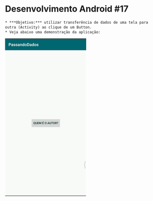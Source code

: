 # Desenvolvimento Android #17
    * ***Objetivo:*** utilizar transferência de dados de uma tela para outra (Activity) ao clique de um Button.
    * Veja abaixo uma demonstração da aplicação:
<img src="Instalador/PassandoDados.gif" alt="GIF do Meu Projeto PassandoDados">

